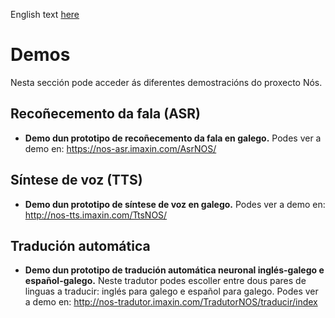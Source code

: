 English text [here](https://github.com/proxectonos/demos/blob/main/README_English.md)
# Demos
Nesta sección pode acceder ás diferentes demostracións do proxecto Nós. 

## Recoñecemento da fala (ASR)

+ **Demo dun prototipo de recoñecemento da fala en galego.** Podes ver a demo en: https://nos-asr.imaxin.com/AsrNOS/

## Síntese de voz (TTS)

+ **Demo dun prototipo de síntese de voz en galego.** Podes ver a demo en: http://nos-tts.imaxin.com/TtsNOS/

## Tradución automática 

+ **Demo dun prototipo de tradución automática neuronal inglés-galego e español-galego.** Neste tradutor podes escoller entre dous pares de linguas a traducir: inglés para galego e español para galego. Podes ver a demo en: http://nos-tradutor.imaxin.com/TradutorNOS/traducir/index
